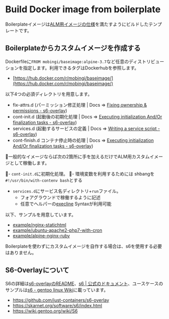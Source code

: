 # Build Docker image from boilerplate

Boilerplateイメージは[ALM用イメージの仕様](./10_overview_ja.md)を満たすようにビルドしたテンプレートです。

## Boilerplateからカスタムイメージを作成する

Dockerfileに`FROM mobingi/baseimage:alpine-3.7`など任意のディストリビューションを指定します。利用できるタグはDockerhubを参照します。

- [https://hub.docker.com/r/mobingi/baseimage/](https://hub.docker.com/r/mobingi/baseimage/)

以下4つの必須ディレクトリを用意します。

- fix-attrs.d (パーミッション修正処理 | Docs => [Fixing ownership & permissions - s6-overlay](https://github.com/just-containers/s6-overlay#fixing-ownership--permissions))
- cont-init.d (起動後の初期化処理 | Docs => [Executing initialization And/Or finalization tasks - s6-overlay](https://github.com/just-containers/s6-overlay#executing-initialization-andor-finalization-tasks))
- services.d (起動するサービスの定義 | Docs => [Writing a service script - s6-overlay](https://github.com/just-containers/s6-overlay#writing-a-service-script))
- cont-finish.d コンテナ停止時の処理 | Docs => [Executing initialization And/Or finalization tasks - s6-overlay](https://github.com/just-containers/s6-overlay#executing-initialization-andor-finalization-tasks))

一般的なイメージならば次の2箇所に手を加えるだけでALM用カスタムイメージとして稼働します。

- `cont-init.d`に初期化処理。
  - 環境変数を利用するためには shbangを `#!/usr/bin/with-contenv bash`とする
- `services.d`にサービス名ディレクトリ+`run`ファイル。
  - フォアグラウンドで稼働するように記述
  - 任意でヘルパーの[execline](https://skarnet.org/software/execline/index.html) Syntaxが利用可能

以下、サンプルを用意しています。

- [example/nginx-statichtml](../example/nginx-statichtml/)
- [example/ubuntu-apache2-php7-with-cron](../example/ubuntu-apache2-php7-with-cron/)
- [example/alpine-nginx-ruby](../example/alpine-nginx-ruby/)

Boilerplateを使わずにカスタムイメージを自作する場合は、s6を使用する必要はありません。

## S6-Overlayについて

S6の詳細は[s6-overlayのREADME](https://github.com/just-containers/s6-overlay)、[s6 | 公式のドキュメント](https://skarnet.org/software/s6/index.html)、ユースケースのサンプルは[s6 - gentoo linux Wiki](https://wiki.gentoo.org/wiki/S6)に載っています。

- https://github.com/just-containers/s6-overlay
- https://skarnet.org/software/s6/index.html
- https://wiki.gentoo.org/wiki/S6
